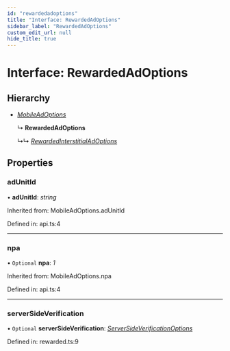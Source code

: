 ```yaml
---
id: "rewardedadoptions"
title: "Interface: RewardedAdOptions"
sidebar_label: "RewardedAdOptions"
custom_edit_url: null
hide_title: true
---
```


# Interface: RewardedAdOptions

## Hierarchy

* [*MobileAdOptions*](../index.md#mobileadoptions)

  ↳ **RewardedAdOptions**

  ↳↳ [*RewardedInterstitialAdOptions*](rewardedinterstitialadoptions.md)

## Properties

### adUnitId

• **adUnitId**: *string*

Inherited from: MobileAdOptions.adUnitId

Defined in: api.ts:4

___

### npa

• `Optional` **npa**: *1*

Inherited from: MobileAdOptions.npa

Defined in: api.ts:4

___

### serverSideVerification

• `Optional` **serverSideVerification**: [*ServerSideVerificationOptions*](serversideverificationoptions.md)

Defined in: rewarded.ts:9
